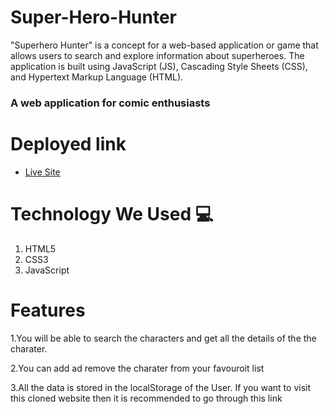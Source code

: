# Super-Hero-Hunter
"Superhero Hunter" is a concept for a web-based application or game that allows users to search and explore information about superheroes. The application is built using JavaScript (JS), Cascading Style Sheets (CSS), and Hypertext Markup Language (HTML).
<h3>A web application for comic enthusiasts

# Deployed link
  
- [Live Site](https://thebhaavesh007.github.io/superhero-hunter-marvel/)

# Technology We Used :computer: 
1. HTML5
2. CSS3
3. JavaScript

# Features
1.You will be able to search the characters and get all the details of the the charater.

2.You can add ad remove the charater from your favouroit list 

3.All the data is stored in the localStorage of the User.
If you want to visit this cloned website then it is recommended to go through this link 


